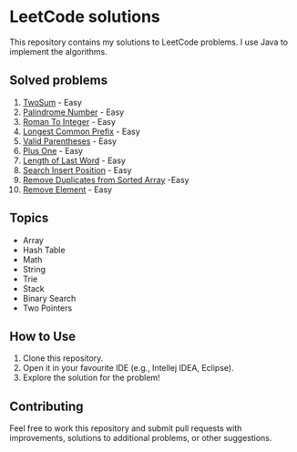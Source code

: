 ﻿# LeetCode solutions

This repository contains my solutions to LeetCode problems.
I use Java to implement the algorithms.

## Solved problems

1. [TwoSum](https://leetcode.com/problems/two-sum/) - Easy
2. [Palindrome Number](https://leetcode.com/problems/palindrome-number/) - Easy
3. [Roman To Integer](https://leetcode.com/problems/roman-to-integer/) - Easy
4. [Longest Common Prefix](https://leetcode.com/problems/longest-common-prefix/) - Easy
5. [Valid Parentheses](https://leetcode.com/problems/valid-parentheses/) - Easy
6. [Plus One](https://leetcode.com/problems/plus-one/description/) - Easy
7. [Length of Last Word](https://leetcode.com/problems/length-of-last-word/description/) - Easy
8. [Search Insert Position](https://leetcode.com/problems/search-insert-position/description/) - Easy
9. [Remove Duplicates from Sorted Array](https://leetcode.com/problems/remove-duplicates-from-sorted-array/description/) -Easy
10. [Remove Element](https://leetcode.com/problems/remove-element/description/) - Easy

## Topics

- Array
- Hash Table
- Math
- String
- Trie
- Stack
- Binary Search
- Two Pointers

## How to Use

1. Clone this repository.
2. Open it in your favourite IDE (e.g., Intellej IDEA, Eclipse).
3. Explore the solution for the problem!

## Contributing

Feel free to work this repository and submit pull requests with improvements, solutions to
additional problems, or other suggestions.
